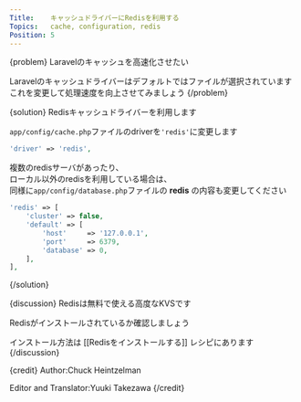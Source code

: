 ```yaml
---
Title:    キャッシュドライバーにRedisを利用する
Topics:   cache, configuration, redis
Position: 5
---
```


{problem}
Laravelのキャッシュを高速化させたい

Laravelのキャッシュドライバーはデフォルトではファイルが選択されています
これを変更して処理速度を向上させてみましょう
{/problem}

{solution}
Redisキャッシュドライバーを利用します

`app/config/cache.php`ファイルのdriverを`'redis'`に変更します

```php
'driver' => 'redis',
```

複数のredisサーバがあったり、  
ローカル以外のredisを利用している場合は、  
同様に`app/config/database.php`ファイルの **redis** の内容も変更してください

```php
'redis' => [
    'cluster' => false,
    'default' => [
        'host'     => '127.0.0.1',
        'port'     => 6379,
        'database' => 0,
    ],
],
```
{/solution}

{discussion}
Redisは無料で使える高度なKVSです

Redisがインストールされているか確認しましょう

インストール方法は [[Redisをインストールする]] レシピにあります
{/discussion}

{credit}
Author:Chuck Heintzelman

Editor and Translator:Yuuki Takezawa
{/credit}
